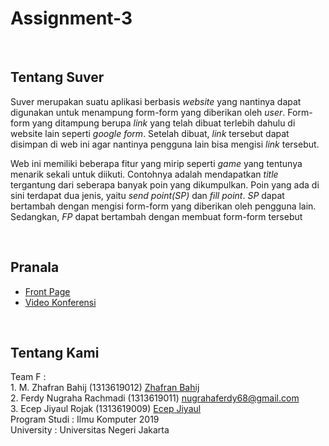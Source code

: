 # Assignment-3
<br>
<h2>Tentang Suver</h2>

<p>Suver merupakan suatu aplikasi berbasis <i>website</i> yang nantinya dapat digunakan untuk menampung form-form yang diberikan oleh <i>user</i>. Form-form yang ditampung berupa <i>link</i> yang telah dibuat terlebih dahulu di website lain seperti <i>google form</i>. Setelah dibuat, <i>link</i> tersebut dapat disimpan di web ini agar nantinya pengguna lain bisa mengisi <i>link</i> tersebut.</p>

<p>Web ini memiliki beberapa fitur yang mirip seperti <i>game</i> yang tentunya menarik sekali untuk diikuti. Contohnya adalah mendapatkan <i>title</i> tergantung dari seberapa banyak poin yang dikumpulkan. Poin yang ada di sini terdapat dua jenis, yaitu <i>send point(SP)</i> dan <i>fill point<FP></i>. <i>SP</i> dapat bertambah dengan mengisi form-form yang diberikan oleh pengguna lain. Sedangkan, <i>FP</i> dapat bertambah dengan membuat form-form tersebut</p>

<br>

<h2>Pranala</h2>
<ul>
 <li><a href="https://github.com/Group-F-HCI/Group-F-HCI.github.io/tree/main/Rancangan%20Website"> Front Page </a></li>
 <li><a href="https://youtu.be/G42xQV86LsI"> Video Konferensi </a></li>
</ul>

<br>
<h2>Tentang Kami</h2>
<p>
  Team F : <br>
 1.  M. Zhafran Bahij (1313619012) <a href="https://t.me/Zhafran_Bahij">Zhafran Bahij</a><br>
  2.  Ferdy Nugraha Rachmadi (1313619011) <a href="#">nugrahaferdy68@gmail.com</a><br>
  3.  Ecep Jiyaul Rojak (1313619009) <a href="https://t.me/bigdata404">Ecep Jiyaul</a> <br>
 Program Studi : Ilmu Komputer 2019 <br>
 University : Universitas Negeri Jakarta <br><br>
</p>
